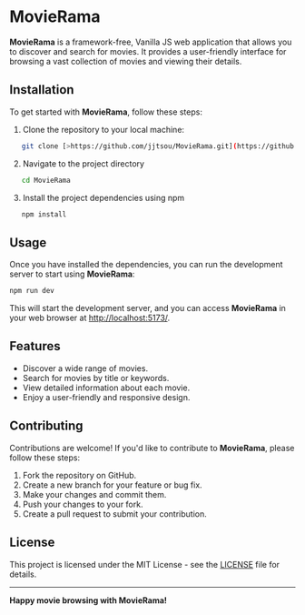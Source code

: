 # MovieRama

**MovieRama** is a framework-free, Vanilla JS web application that allows you to
discover and search for movies. It provides a user-friendly interface for
browsing a vast collection of movies and viewing their details.

## Installation

To get started with **MovieRama**, follow these steps:

1. Clone the repository to your local machine:

```bash
   git clone [>https://github.com/jjtsou/MovieRama.git](https://github.com/jjtsou/MovieRama.git)
```

2. Navigate to the project directory

```bash
   cd MovieRama
```

3. Install the project dependencies using npm

```bash
   npm install
```

## Usage

Once you have installed the dependencies, you can run the development server to
start using **MovieRama**:

```bash
npm run dev
```

This will start the development server, and you can access **MovieRama** in your
web browser at [http://localhost:5173/](http://localhost:5173/).

## Features

- Discover a wide range of movies.
- Search for movies by title or keywords.
- View detailed information about each movie.
- Enjoy a user-friendly and responsive design.

## Contributing

Contributions are welcome! If you'd like to contribute to **MovieRama**, please
follow these steps:

1. Fork the repository on GitHub.
2. Create a new branch for your feature or bug fix.
3. Make your changes and commit them.
4. Push your changes to your fork.
5. Create a pull request to submit your contribution.

## License

This project is licensed under the MIT License - see the [LICENSE](LICENSE) file
for details.

---

**Happy movie browsing with MovieRama!**
